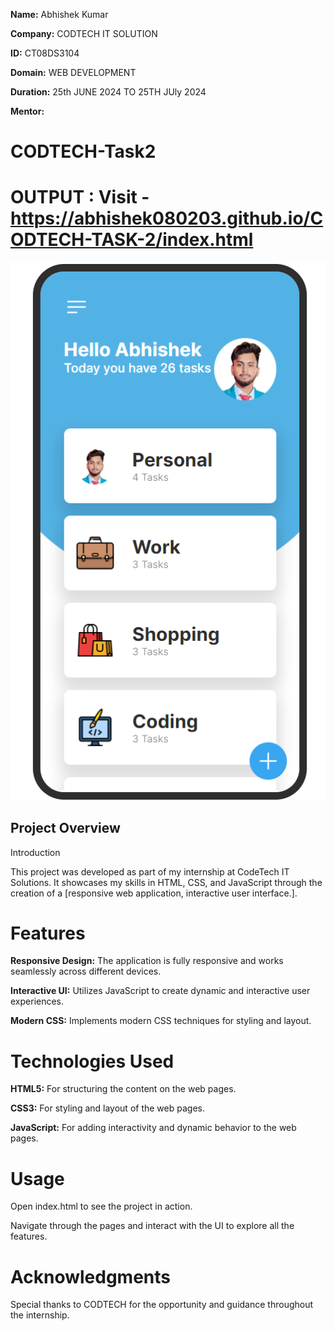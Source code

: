 **Name:** Abhishek Kumar  

**Company:** CODTECH IT SOLUTION  

**ID:** CT08DS3104 

**Domain:** WEB DEVELOPMENT 

**Duration:** 25th JUNE 2024 TO 25TH JUly 2024

**Mentor:** 

# CODTECH-Task2
# OUTPUT :  **Visit -** https://abhishek080203.github.io/CODTECH-TASK-2/index.html

![ss](ss.png)
## Project Overview ##
Introduction

This project was developed as part of my internship at CodeTech IT Solutions. It showcases my skills in HTML, CSS, and JavaScript through the creation of a [responsive web application, interactive user interface.].

# Features
**Responsive Design:** The application is fully responsive and works seamlessly across different devices.

**Interactive UI:** Utilizes JavaScript to create dynamic and interactive user experiences.

**Modern CSS:** Implements modern CSS techniques for styling and layout.

# Technologies Used
**HTML5:** For structuring the content on the web pages.

**CSS3:** For styling and layout of the web pages.

**JavaScript:** For adding interactivity and dynamic behavior to the web pages.


# Usage
Open index.html to see the project in action.

Navigate through the pages and interact with the UI to explore all the features.
# Acknowledgments

Special thanks to CODTECH for the opportunity and guidance throughout the internship.
